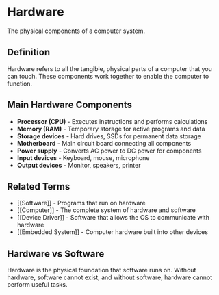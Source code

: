 # Hardware

The physical components of a computer system.

## Definition
Hardware refers to all the tangible, physical parts of a computer that you can touch. These components work together to enable the computer to function.

## Main Hardware Components
- **Processor (CPU)** - Executes instructions and performs calculations
- **Memory (RAM)** - Temporary storage for active programs and data
- **Storage devices** - Hard drives, SSDs for permanent data storage
- **Motherboard** - Main circuit board connecting all components
- **Power supply** - Converts AC power to DC power for components
- **Input devices** - Keyboard, mouse, microphone
- **Output devices** - Monitor, speakers, printer

## Related Terms
- [[Software]] - Programs that run on hardware
- [[Computer]] - The complete system of hardware and software
- [[Device Driver]] - Software that allows the OS to communicate with hardware
- [[Embedded System]] - Computer hardware built into other devices

## Hardware vs Software
Hardware is the physical foundation that software runs on. Without hardware, software cannot exist, and without software, hardware cannot perform useful tasks.
